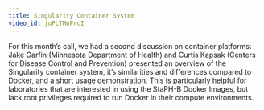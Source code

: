 ```yaml
---
title: Singularity Container System
video_id: juPLTMnFrcI
---
```

For this month’s call, we had a second discussion on container platforms: Jake Garfin (Minnesota Department of Health) and Curtis Kapsak (Centers for Disease Control and Prevention) presented an overview of the Singularity container system, it’s similarities and differences compared to Docker, and a short usage demonstration. This is particularly helpful for laboratories that are interested in using the StaPH-B Docker Images, but lack root privileges required to run Docker in their compute environments. 
